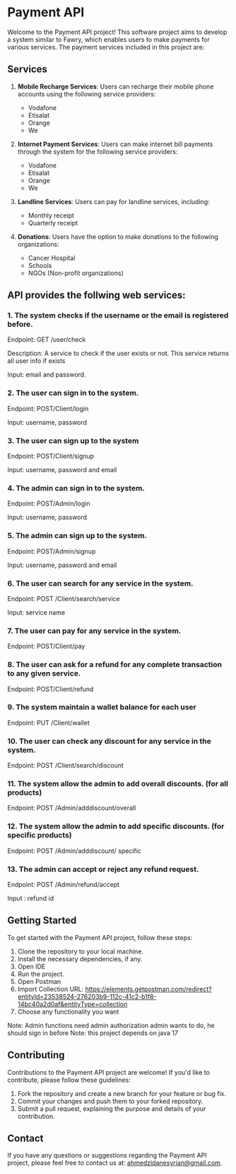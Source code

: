 # Payment API

Welcome to the Payment API project! This software project aims to develop a system similar to Fawry, which enables users to make payments for various services. The payment services included in this project are:

## Services
1. **Mobile Recharge Services**: Users can recharge their mobile phone accounts using the following service providers:
   - Vodafone
   - Etisalat
   - Orange
   - We

2. **Internet Payment Services**: Users can make internet bill payments through the system for the following service providers:
   - Vodafone
   - Etisalat
   - Orange
   - We

3. **Landline Services**: Users can pay for landline services, including:
   - Monthly receipt
   - Quarterly receipt

4. **Donations**: Users have the option to make donations to the following organizations:
   - Cancer Hospital
   - Schools
   - NGOs (Non-profit organizations)

## API provides the follwing web services:
### 1. The system checks if the username or the email is registered before.

   Endpoint: GET /user/check

   Description: A service to check if the user exists or not. This service returns all user info if exists

   Input: email and password.
 
### 2. The user can sign in to the system.

   Endpoint: POST/Client/login

   Input: username, password

### 3. The user can sign up to the system

   Endpoint: POST/Client/signup

   Input: username, password and email

### 4. The admin can sign in to the system.

   Endpoint: POST/Admin/login

   Input: username, password

### 5. The admin can sign up to the system.

   Endpoint: POST/Admin/signup

   Input: username, password and email 

### 6. The user can search for any service in the system.

   Endpoint: POST /Client/search/service

   Input: service name

### 7. The user can pay for any service in the system.

   Endpoint: POST/Client/pay

### 8. The user can ask for a refund for any complete transaction to any given service.

   Endpoint: POST/Client/refund

### 9. The system maintain a wallet balance for each user

   Endpoint: PUT /Client/wallet

### 10. The user can check any discount for any service in the system.

   Endpoint: POST /Client/search/discount

### 11. The system allow the admin to add overall discounts. (for all products)

   Endpoint: POST /Admin/adddiscount/overall

### 12. The system allow the admin to add specific discounts. (for specific products)

   Endpoint: POST /Admin/adddiscount/ specific

### 13. The admin can accept or reject any refund request.

Endpoint: POST /Admin/refund/accept

Input : refund id

## Getting Started
To get started with the Payment API project, follow these steps:

1. Clone the repository to your local machine.
2. Install the necessary dependencies, if any.
3. Open IDE
4. Run the project.
5. Open Postman
6. Import Collection URL: 
https://elements.getpostman.com/redirect?entityId=23538524-276203b9-112c-41c2-b1f8-14bc40a2d0af&entityType=collection
7. Choose any functionality you want

Note: Admin functions need admin authorization admin wants to do, he should sign in before
Note: this project depends on java 17

## Contributing
Contributions to the Payment API project are welcome! If you'd like to contribute, please follow these guidelines:

1. Fork the repository and create a new branch for your feature or bug fix.
2. Commit your changes and push them to your forked repository.
3. Submit a pull request, explaining the purpose and details of your contribution.

## Contact
If you have any questions or suggestions regarding the Payment API project, please feel free to contact us at: [ahmedzidanesyrian@gmail.com](mailto:ahmedzidanesyrian@gmail.com).
